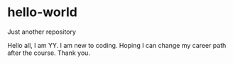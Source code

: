 # hello-world
Just another repository

Hello all, 
I am YY. I am new to coding. Hoping I can change my career path after the course. 
Thank you. 
